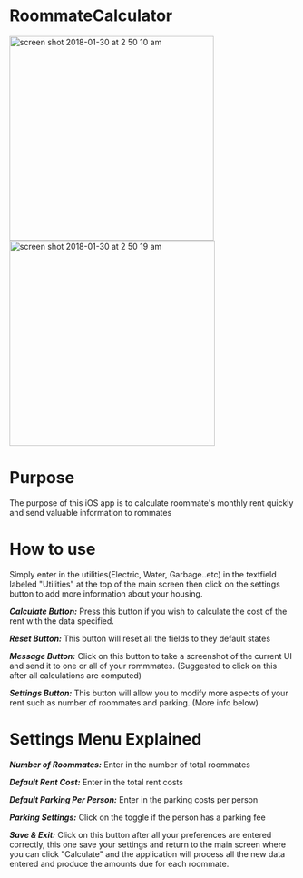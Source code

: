 # RoommateCalculator

<img width="360" alt="screen shot 2018-01-30 at 2 50 10 am" src="https://user-images.githubusercontent.com/1754248/35767821-d33cce64-08a7-11e8-8bdf-62fcafef570f.png"><img width="362" alt="screen shot 2018-01-30 at 2 50 19 am" src="https://user-images.githubusercontent.com/1754248/35767868-6cb635a8-08a8-11e8-9903-16e892147929.png">

# Purpose
The purpose of this iOS app is to calculate roommate's monthly rent quickly and send valuable information to rommates 

# How to use
Simply enter in the utilities(Electric, Water, Garbage..etc) in the textfield labeled "Utilities" at the top of the main screen then click on the settings button to add more information about your housing. 

**_Calculate Button:_** Press this button if you wish to calculate the cost of the rent with the data specified.

**_Reset Button:_** This button will reset all the fields to they default states 

**_Message Button:_** Click on this button to take a screenshot of the current UI and send it to one or all of your rommmates. (Suggested to click on this after all calculations are computed)

**_Settings Button:_** This button will allow you to modify more aspects of your rent such as number of roommates and parking. (More info below)



# Settings Menu Explained 
**_Number of Roommates:_** Enter in the number of total roommates

**_Default Rent Cost:_** Enter in the total rent costs 

**_Default Parking Per Person:_** Enter in the parking costs per person

**_Parking Settings:_** Click on the toggle if the person has a parking fee 

**_Save & Exit:_** Click on this button after all your preferences are entered correctly, this one save your settings and return to the main screen where you can click "Calculate" and the application will process all the new data entered and produce the amounts due for each roommate. 
